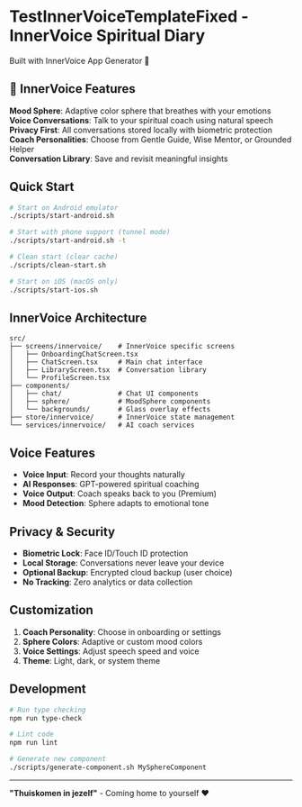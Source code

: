 # TestInnerVoiceTemplateFixed - InnerVoice Spiritual Diary

Built with InnerVoice App Generator 🧘

## 🌟 InnerVoice Features

**Mood Sphere**: Adaptive color sphere that breathes with your emotions  
**Voice Conversations**: Talk to your spiritual coach using natural speech  
**Privacy First**: All conversations stored locally with biometric protection  
**Coach Personalities**: Choose from Gentle Guide, Wise Mentor, or Grounded Helper  
**Conversation Library**: Save and revisit meaningful insights  

## Quick Start

```bash
# Start on Android emulator
./scripts/start-android.sh

# Start with phone support (tunnel mode)
./scripts/start-android.sh -t

# Clean start (clear cache)
./scripts/clean-start.sh

# Start on iOS (macOS only)
./scripts/start-ios.sh
```

## InnerVoice Architecture

```
src/
├── screens/innervoice/    # InnerVoice specific screens
│   ├── OnboardingChatScreen.tsx
│   ├── ChatScreen.tsx     # Main chat interface
│   ├── LibraryScreen.tsx  # Conversation library
│   └── ProfileScreen.tsx
├── components/
│   ├── chat/              # Chat UI components
│   ├── sphere/            # MoodSphere components
│   └── backgrounds/       # Glass overlay effects
├── store/innervoice/      # InnerVoice state management
└── services/innervoice/   # AI coach services
```

## Voice Features

- **Voice Input**: Record your thoughts naturally
- **AI Responses**: GPT-powered spiritual coaching
- **Voice Output**: Coach speaks back to you (Premium)
- **Mood Detection**: Sphere adapts to emotional tone

## Privacy & Security

- **Biometric Lock**: Face ID/Touch ID protection
- **Local Storage**: Conversations never leave your device
- **Optional Backup**: Encrypted cloud backup (user choice)
- **No Tracking**: Zero analytics or data collection

## Customization

1. **Coach Personality**: Choose in onboarding or settings
2. **Sphere Colors**: Adaptive or custom mood colors  
3. **Voice Settings**: Adjust speech speed and voice
4. **Theme**: Light, dark, or system theme

## Development

```bash
# Run type checking
npm run type-check

# Lint code
npm run lint

# Generate new component
./scripts/generate-component.sh MySphereComponent
```

---

**"Thuiskomen in jezelf"** - Coming home to yourself ❤️
